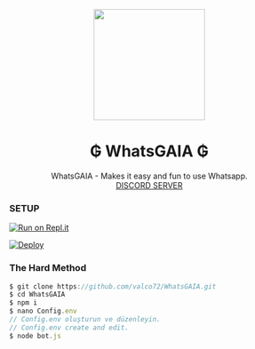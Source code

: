 <div align="center">
  <img src="https://cdn.discordapp.com/attachments/841762855346503693/841991163095547925/Untitled-1_1.png" width="200" height="200">
  <h1>₲ WhatsGAIA ₲</h1>
</div>
<p align="center">
    WhatsGAIA - Makes it easy and fun to use Whatsapp.
    <br>
        <a href="https://discord.gg/gaia">DISCORD SERVER</a> 
    <br>
</p>


### SETUP

[![Run on Repl.it](https://repl.it/badge/github/phaticusthiccy/WhatsAsenaDuplicated)](https://repl.it/@valco72/WhatsGAIA)

[![Deploy](https://www.herokucdn.com/deploy/button.svg)](https://heroku.com/deploy?template=https://github.com/valco72/WhatsGAIA)

### The Hard Method
```js
$ git clone https://github.com/valco72/WhatsGAIA.git
$ cd WhatsGAIA
$ npm i
$ nano Config.env
// Config.env oluşturun ve düzenleyin.
// Config.env create and edit.
$ node bot.js
```
